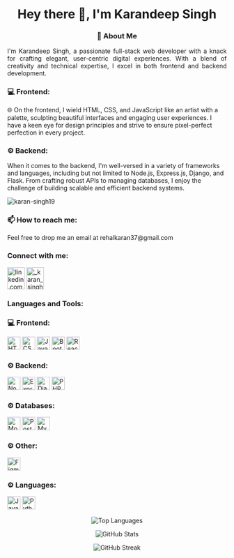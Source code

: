 <h1 align="center">Hey there 👋, I'm Karandeep Singh</h1>

<h3 align="center">🚀 About Me</h3>

<p align="justify">
I'm Karandeep Singh, a passionate full-stack web developer with a knack for crafting elegant, user-centric digital experiences. With a blend of creativity and technical expertise, I excel in both frontend and backend development.
</p>

<h3 align="left">💻 Frontend:</h3>
<p align="left">
🌐 On the frontend, I wield HTML, CSS, and JavaScript like an artist with a palette, sculpting beautiful interfaces and engaging user experiences. I have a keen eye for design principles and strive to ensure pixel-perfect perfection in every project.
</p>

<h3 align="left">⚙️ Backend:</h3>
<p align="left">
When it comes to the backend, I'm well-versed in a variety of frameworks and languages, including but not limited to Node.js, Express.js, Django, and Flask. From crafting robust APIs to managing databases, I enjoy the challenge of building scalable and efficient backend systems.
</p>

<p align="left"> <img src="https://komarev.com/ghpvc/?username=karan-singh19&label=Profile%20views&color=0e75b6&style=flat" alt="karan-singh19" /> </p>

<h3 align="left">📫 How to reach me:</h3>
<p align="left">
Feel free to drop me an email at rehalkaran37@gmail.com
</p>

<h3 align="left">Connect with me:</h3>
<p align="left">
<a href="https://linkedin.com/in/linkedin.com/in/karan-rehal-3a5285244" target="_blank"><img align="center" src="https://img.icons8.com/color/48/000000/linkedin.png" alt="linkedin.com/in/karan-rehal-3a5285244" height="50" width="40" /></a>
<a href="https://instagram.com/_karan_singh_18" target="_blank"><img align="center" src="https://img.icons8.com/color/48/000000/instagram-new.png" alt="_karan_singh_18" height="50" width="40" /></a>
</p>

<h3 align="left">Languages and Tools:</h3>
<p align="left">
<h3 align="left">💻 Frontend:</h3>
<p align="left">
<img src="https://img.icons8.com/color/48/000000/html-5.png" alt="HTML5" height="30"/>
<img src="https://img.icons8.com/color/48/000000/css3.png" alt="CSS3" height="30"/>
<img src="https://img.icons8.com/color/48/000000/javascript.png" alt="JavaScript" height="30"/>
<img src="https://img.icons8.com/color/48/000000/bootstrap.png" alt="Bootstrap" height="30"/>
<img src="https://img.icons8.com/officel/40/000000/react.png" alt="React.js" height="30"/>
</p>

<h3 align="left">⚙️ Backend:</h3>
<p align="left">
<img src="https://img.icons8.com/color/48/000000/nodejs.png" alt="Node.js" height="30"/>
<img src="https://img.icons8.com/color/48/000000/express.png" alt="Express.js" height="30"/>
<img src="https://img.icons8.com/color/48/000000/django.png" alt="Django" height="30"/>
<img src="https://img.icons8.com/officel/40/000000/php-logo.png" alt="PHP" height="30"/>
</p>

<h3 align="left">⚙️ Databases:</h3>
<p align="left"> 
<img src="https://img.icons8.com/color/48/000000/mongodb.png" alt="MongoDB" height="30"/>
<img src="https://img.icons8.com/color/48/000000/postgresql.png" alt="PostgreSQL" height="30"/>
<img src="https://img.icons8.com/color/48/000000/mysql-logo.png" alt="MySQL" height="30"/>
</p>

<h3 align="left">⚙️ Other:</h3>
<p align="left"> 
<img src="https://img.icons8.com/color/48/000000/figma--v1.png" alt="Figma" height="30"/>
</p>

<h3 align="left">⚙️ Languages:</h3>
<p align="left"> 
<img src="https://img.icons8.com/color/48/000000/java-coffee-cup-logo.png" alt="Java" height="30"/>
<img src="https://img.icons8.com/color/48/000000/python.png" alt="Python" height="30"/>
</p>


<p align="center"><img src="https://github-readme-stats.vercel.app/api/top-langs/?username=karan-singh19&layout=compact&hide=html" alt="Top Languages" /></p>

<p align="center"><img src="https://github-readme-stats.vercel.app/api?username=karan-singh19&show_icons=true&count_private=true&include_all_commits=true" alt="GitHub Stats" /></p>

<p align="center"><img src="https://github-readme-streak-stats.herokuapp.com/?user=karan-singh19" alt="GitHub Streak" /></p>
